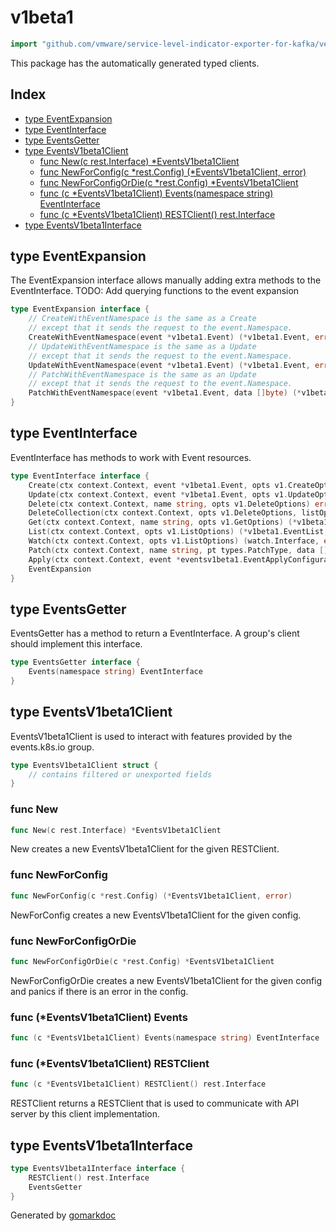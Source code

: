 <!-- Code generated by gomarkdoc. DO NOT EDIT -->

# v1beta1

```go
import "github.com/vmware/service-level-indicator-exporter-for-kafka/vendor/k8s.io/client-go/kubernetes/typed/events/v1beta1"
```

This package has the automatically generated typed clients.

## Index

- [type EventExpansion](<#type-eventexpansion>)
- [type EventInterface](<#type-eventinterface>)
- [type EventsGetter](<#type-eventsgetter>)
- [type EventsV1beta1Client](<#type-eventsv1beta1client>)
  - [func New(c rest.Interface) *EventsV1beta1Client](<#func-new>)
  - [func NewForConfig(c *rest.Config) (*EventsV1beta1Client, error)](<#func-newforconfig>)
  - [func NewForConfigOrDie(c *rest.Config) *EventsV1beta1Client](<#func-newforconfigordie>)
  - [func (c *EventsV1beta1Client) Events(namespace string) EventInterface](<#func-eventsv1beta1client-events>)
  - [func (c *EventsV1beta1Client) RESTClient() rest.Interface](<#func-eventsv1beta1client-restclient>)
- [type EventsV1beta1Interface](<#type-eventsv1beta1interface>)


## type EventExpansion

The EventExpansion interface allows manually adding extra methods to the EventInterface. TODO: Add querying functions to the event expansion

```go
type EventExpansion interface {
    // CreateWithEventNamespace is the same as a Create
    // except that it sends the request to the event.Namespace.
    CreateWithEventNamespace(event *v1beta1.Event) (*v1beta1.Event, error)
    // UpdateWithEventNamespace is the same as a Update
    // except that it sends the request to the event.Namespace.
    UpdateWithEventNamespace(event *v1beta1.Event) (*v1beta1.Event, error)
    // PatchWithEventNamespace is the same as an Update
    // except that it sends the request to the event.Namespace.
    PatchWithEventNamespace(event *v1beta1.Event, data []byte) (*v1beta1.Event, error)
}
```

## type EventInterface

EventInterface has methods to work with Event resources.

```go
type EventInterface interface {
    Create(ctx context.Context, event *v1beta1.Event, opts v1.CreateOptions) (*v1beta1.Event, error)
    Update(ctx context.Context, event *v1beta1.Event, opts v1.UpdateOptions) (*v1beta1.Event, error)
    Delete(ctx context.Context, name string, opts v1.DeleteOptions) error
    DeleteCollection(ctx context.Context, opts v1.DeleteOptions, listOpts v1.ListOptions) error
    Get(ctx context.Context, name string, opts v1.GetOptions) (*v1beta1.Event, error)
    List(ctx context.Context, opts v1.ListOptions) (*v1beta1.EventList, error)
    Watch(ctx context.Context, opts v1.ListOptions) (watch.Interface, error)
    Patch(ctx context.Context, name string, pt types.PatchType, data []byte, opts v1.PatchOptions, subresources ...string) (result *v1beta1.Event, err error)
    Apply(ctx context.Context, event *eventsv1beta1.EventApplyConfiguration, opts v1.ApplyOptions) (result *v1beta1.Event, err error)
    EventExpansion
}
```

## type EventsGetter

EventsGetter has a method to return a EventInterface. A group's client should implement this interface.

```go
type EventsGetter interface {
    Events(namespace string) EventInterface
}
```

## type EventsV1beta1Client

EventsV1beta1Client is used to interact with features provided by the events.k8s.io group.

```go
type EventsV1beta1Client struct {
    // contains filtered or unexported fields
}
```

### func New

```go
func New(c rest.Interface) *EventsV1beta1Client
```

New creates a new EventsV1beta1Client for the given RESTClient.

### func NewForConfig

```go
func NewForConfig(c *rest.Config) (*EventsV1beta1Client, error)
```

NewForConfig creates a new EventsV1beta1Client for the given config.

### func NewForConfigOrDie

```go
func NewForConfigOrDie(c *rest.Config) *EventsV1beta1Client
```

NewForConfigOrDie creates a new EventsV1beta1Client for the given config and panics if there is an error in the config.

### func \(\*EventsV1beta1Client\) Events

```go
func (c *EventsV1beta1Client) Events(namespace string) EventInterface
```

### func \(\*EventsV1beta1Client\) RESTClient

```go
func (c *EventsV1beta1Client) RESTClient() rest.Interface
```

RESTClient returns a RESTClient that is used to communicate with API server by this client implementation.

## type EventsV1beta1Interface

```go
type EventsV1beta1Interface interface {
    RESTClient() rest.Interface
    EventsGetter
}
```



Generated by [gomarkdoc](<https://github.com/princjef/gomarkdoc>)
